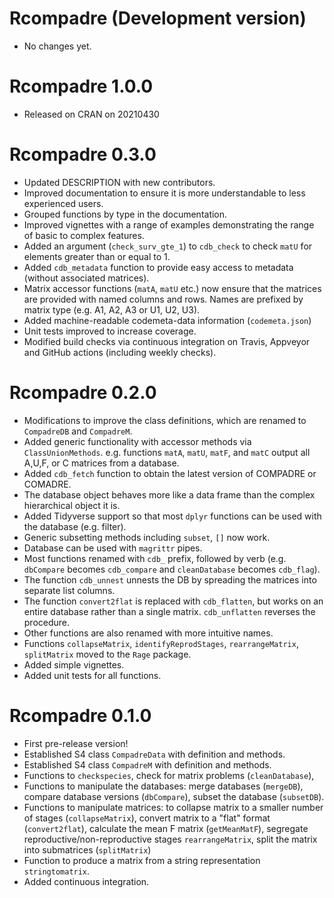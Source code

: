 # Rcompadre (Development version)

* No changes yet.

# Rcompadre 1.0.0 

* Released on CRAN on 20210430

# Rcompadre 0.3.0 

* Updated DESCRIPTION with new contributors.
* Improved documentation to ensure it is more understandable to less experienced users.
* Grouped functions by type in the documentation.
* Improved vignettes with a range of examples demonstrating the range of basic to complex features.
* Added an argument (`check_surv_gte_1`) to `cdb_check` to check `matU` for elements greater than or equal to 1.
* Added `cdb_metadata` function to provide easy access to metadata (without associated matrices).
* Matrix accessor functions (`matA`, `matU` etc.) now ensure that the matrices are provided with named columns and rows. Names are prefixed by matrix type (e.g. A1, A2, A3 or U1, U2, U3).
* Added machine-readable codemeta-data information (`codemeta.json`)
* Unit tests improved to increase coverage.
* Modified build checks via continuous integration on Travis, Appveyor and GitHub actions (including weekly checks).

# Rcompadre 0.2.0 

* Modifications to improve the class definitions, which are renamed to `CompadreDB` and `CompadreM`.
* Added generic functionality with accessor methods via `ClassUnionMethods`. e.g. functions `matA`, `matU`, `matF`, and `matC` output all A,U,F, or C matrices from a database.
* Added `cdb_fetch` function to obtain the latest version of COMPADRE or COMADRE.
* The database object behaves more like a data frame than the complex hierarchical object it is.
* Added Tidyverse support so that most `dplyr` functions can be used with the database (e.g. filter).
* Generic subsetting methods including `subset`, `[]` now work.
* Database can be used with `magrittr` pipes.
* Most functions renamed with `cdb_` prefix, followed by verb (e.g. `dbCompare` becomes `cdb_compare` and `cleanDatabase` becomes `cdb_flag`).
* The function `cdb_unnest` unnests the DB by spreading the matrices into separate list columns. 
* The function `convert2flat` is replaced with `cdb_flatten`, but works on an entire database rather than a single matrix. `cdb_unflatten` reverses the procedure.
* Other functions are also renamed with more intuitive names.
* Functions `collapseMatrix`, `identifyReprodStages`, `rearrangeMatrix`, `splitMatrix` moved to the `Rage` package.
* Added simple vignettes.
* Added unit tests for all functions.

# Rcompadre 0.1.0

* First pre-release version!
* Established S4 class `CompadreData` with definition and methods.
* Established S4 class `CompadreM` with definition and methods.
* Functions to `checkspecies`, check for matrix problems (`cleanDatabase`), 
* Functions to manipulate the databases: merge databases (`mergeDB`), compare database versions (`dbCompare`), subset the database (`subsetDB`).
* Functions to manipulate matrices: to collapse matrix to a smaller number of stages (`collapseMatrix`), convert matrix to a "flat" format (`convert2flat`), calculate the mean F matrix (`getMeanMatF`), segregate reproductive/non-reproductive stages `rearrangeMatrix`, split the matrix into submatrices (`splitMatrix`) 
* Function to produce a matrix from a string representation `stringtomatrix`.
* Added continuous integration.
